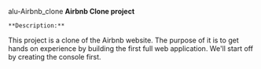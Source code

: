 alu-Airbnb_clone
**Airbnb Clone project**

	**Description:**
This project is a clone of the Airbnb website. The purpose of it is to get hands on experience by building the first full web application. We'll start off by creating the console first.
